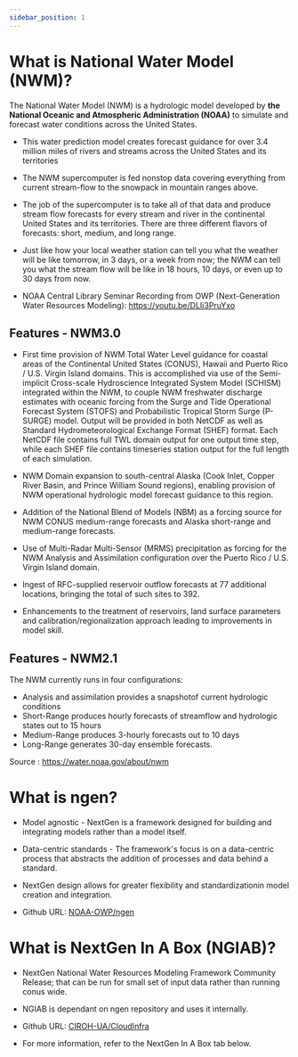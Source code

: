 ```yaml
---
sidebar_position: 1
---
```


# What is National Water Model (NWM)?
The National Water Model (NWM) is a hydrologic model developed by **the National Oceanic and Atmospheric Administration (NOAA)** to simulate and forecast water conditions across the United States.

- This water prediction model creates forecast guidance for over 3.4 million miles of rivers and streams across the United States and its territories
- The NWM supercomputer is fed nonstop data covering everything from current stream-flow to the snowpack in mountain ranges above.
- The job of the supercomputer is to take all of that data and produce stream flow forecasts for every stream and river in the continental United States and its territories. There are three different flavors of forecasts: short, medium, and long range.
- Just like how your local weather station can tell you what the weather will be like tomorrow, in 3 days, or a week from now; the NWM can tell you what the stream flow will be like in 18 hours, 10 days, or even up to 30 days from now.

- NOAA Central Library Seminar Recording from OWP (Next-Generation Water Resources Modeling): https://youtu.be/DLIi3PruYxo

## Features - NWM3.0

- First time provision of NWM Total Water Level guidance for coastal areas of the Continental United States (CONUS), Hawaii and Puerto Rico / U.S. Virgin Island domains.  This is accomplished via use of the Semi-implicit Cross-scale Hydroscience Integrated System Model (SCHISM) integrated within the NWM, to couple NWM freshwater discharge estimates with oceanic forcing from the Surge and Tide Operational Forecast System (STOFS) and Probabilistic Tropical Storm Surge (P-SURGE) model.  Output will be provided in both NetCDF as well as Standard Hydrometeorological Exchange Format (SHEF) format.  Each NetCDF file contains full TWL domain output for one output time step, while each SHEF file contains timeseries station output for the full length of each simulation.  

- NWM Domain expansion to south-central Alaska (Cook Inlet, Copper River Basin, and Prince William Sound regions), enabling provision of NWM operational hydrologic model forecast guidance to this region.  

- Addition of the National Blend of Models (NBM) as a forcing source for NWM CONUS medium-range forecasts and Alaska short-range and medium-range forecasts. 

- Use of Multi-Radar Multi-Sensor (MRMS) precipitation as forcing for the NWM Analysis and Assimilation configuration over the Puerto Rico / U.S. Virgin Island domain.  

- Ingest of RFC-supplied reservoir outflow forecasts at 77 additional locations, bringing the total of such sites to 392.  

- Enhancements to the treatment of reservoirs, land surface parameters and calibration/regionalization approach leading to improvements in model skill. 

## Features - NWM2.1

The NWM currently runs in four configurations:
- Analysis and assimilation provides a snapshotof current hydrologic conditions
- Short-Range produces hourly forecasts of streamflow and hydrologic states out to 15 hours
- Medium-Range produces 3-hourly forecasts out to 10 days
- Long-Range generates 30-day ensemble forecasts.

Source : https://water.noaa.gov/about/nwm

# What is ngen?

- Model agnostic - NextGen is a framework designed for building and integrating models rather than a model itself.
- Data-centric standards - The framework's focus is on a data-centric process that abstracts the addition of processes and data behind a standard.
- NextGen design allows for greater flexibility and standardizationin model creation and integration.

- Github URL: [NOAA-OWP/ngen](https://github.com/NOAA-OWP/ngen)

# What is NextGen In A Box (NGIAB)?

- NextGen National Water Resources Modeling Framework Community Release; that can be run for small set of input data rather than running conus wide.

- NGIAB is dependant on ngen repository and uses it internally.

- Github URL: [CIROH-UA/CloudInfra](https://github.com/CIROH-UA/NGIAB-CloudInfra)

- For more information, refer to the NextGen In A Box tab below.
